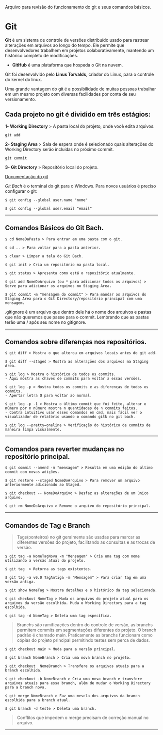 Arquivo para revisão do funcionamento do git e seus comandos básicos.

# Git

 **Git** é um sistema de controle de versões distribuído usado para rastrear alterações em arquivos ao longo do tempo. Ele permite que desenvolvedores trabalhem em projetos colaborativamente, mantendo um histórico completo de modificações.

- **GitHub** é uma plataforma que hospeda o Git na nuvem.

Git foi desenvolvido pelo **Linus Torvalds**, criador do Linux, para o controle do kernel do linux.

Uma grande vantagem do git é a possibilidade de muitas pessoas trabalhar em um mesmo projeto com diversas facilidades por conta de seu versionamento.

## Cada projeto no git é dividido em três estágios: 

**1- Working Directory** > A pasta local do projeto, onde você edita arquivos.

    git add

**2- Staging Area** > Sala de espera onde é selecionado quais alterações do Working Directory serão incluídas no próximo commit.

	git commit

**3- Git Directory** > Repositório local do projeto.

[Documentação do git](https://git-scm.com/docs/git)

*Git Bach* é o terminal do git para o Windows. Para novos usuários é preciso configurar o git:

    $ git config --global user.name "nome"

    $ git config --global user.email "email"

------------------------------------------------------------------------
## Comandos Básicos do Git Bach.

    $ cd NomeDaPasta > Para entrar em uma pasta com o git.

    $ cd .. > Para voltar para a pasta anterior.

    $ clear > Limpar a tela do Git Bach.

    $ git init > Cria um repositório na pasta local.

    $ git status > Apresenta como está o repositório atualmente.

    $ git add NomeDoArquivo (ou * para adicionar todos os arquivos) > Serve para adicionar os arquivos no Staging Area.

    $ git commit -m "mensagem do commit" > Para mandar os arquivos do Staging Area para o Git Directory/repositório principal com uma mensagem.

.gitignore é um arquivo que dentro dele há o nome dos arquivos e pastas que não queremos que passe para o commit. Lembrando que as pastas terão uma / após seu nome no gitignore.

------------------------------------------------------------------------
## Comandos sobre diferenças nos repositórios.

    $ git diff > Mostra o que alterou em arquivos locais antes do git add.

    $ git diff --staged > Mostra as alterações dos arquivos na Staging Area.

    $ git log > Mostra o histórico de todos os commits.
    - Aqui mostra as chaves de commits para voltar a essas versões.

    $ git log -p > Mostra todos os commits e as diferenças de todos os commits.
    - Apertar letra Q para voltar ao normal.
 
    $ git log -p -1 > Mostra o último commit que foi feito, alterar o número por n número mostra n quantidades de n commits feitos.
    - Contra intuitivo usar esses comandos em cmd, mais fácil ver o visualizador de relatório usando o comando gitk no git bach.

    $ git log --pretty=oneline > Verificação do histórico de commits de maneira limpa visualmente.

------------------------------------------------------------------------
## Comandos para reverter mudanças no repositório principal.

    $ git commit --amend -m "mensagem" > Resulta em uma edição do último commit com novas adições.

    $ git restore --staged NomeDoArquivo > Para remover um arquivo anteriormente adicionado ao Staged.

    $ git checkout -- NomeDoArquivo > Desfaz as alterações de um único arquivo.

    $ git rm NomeDoArquivo > Remove o arquivo do repositório principal.
    
------------------------------------------------------------------------
## Comandos de Tag e Branch

> Tags(ponteiros) no git geralmente são usadas para marcar as diferentes versões do projeto, facilitando as consultas e as trocas de versão. 

    $ git tag -a NomeTagNova -m "Mensagem" > Cria uma tag com nome utilizando a versão atual do projeto.

    $ git tag  > Retorna as tags existentes.

    $ git tag -a v0.0 TagAntiga -m "Mensagem" > Para criar tag em uma versão antiga.

    $ git show NomeTag > Mostra detalhes e o histórico da tag selecionada.

    $ git checkout NomeTag > Muda os arquivos do projeto atual para os arquivos da versão escolhida. Muda o Working Directory para a tag escolhida.

    $ git tag -d NomeTag > Deleta uma tag específica.

> Branchs são ramificações dentro do controle de versão, as branchs permitem commits em segmentações diferentes do projeto.
> O branch padrão é chamado main.
> Praticamente as branchs funcionam como cópias do projeto principal permitindo testes sem perca de dados.

    $ git checkout main > Muda para a versão principal.

    $ git branch NomeBranch > Cria uma nova branch no projeto.

    $ git checkout  NomeBranch > Transfere os arquivos atuais para a branch escolhida.

    $ git checkout -b NomeBranch > Cria uma nova branch e transfere arquivos atuais para essa branch, além de mudar o Working Directory para a branch nova.

    $ git merge NomeBranch > Faz uma mescla dos arquivos da branch escolhida para a branch atual.

    $ git branch -d teste > Deleta uma branch.

> Conflitos que impedem o merge precisam de correção manual no arquivo.

------------------------------------------------------------------------
